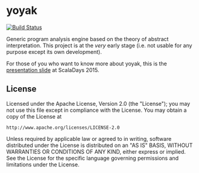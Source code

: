 # yoyak

[![Build Status](https://travis-ci.org/ihji/yoyak.svg?branch=develop)](https://travis-ci.org/ihji/yoyak)

Generic program analysis engine based on the theory of abstract interpretation.
This project is at the *very* early stage (i.e. not usable for any purpose except its own development).

For those of you who want to know more about yoyak, this is the [presentation slide](http://www.slideshare.net/ihji/yoyak-scaladays-2015) at ScalaDays 2015.
 
## License

Licensed under the Apache License, Version 2.0 (the "License");
you may not use this file except in compliance with the License.
You may obtain a copy of the License at

    http://www.apache.org/licenses/LICENSE-2.0

Unless required by applicable law or agreed to in writing, software
distributed under the License is distributed on an "AS IS" BASIS,
WITHOUT WARRANTIES OR CONDITIONS OF ANY KIND, either express or implied.
See the License for the specific language governing permissions and
limitations under the License.

